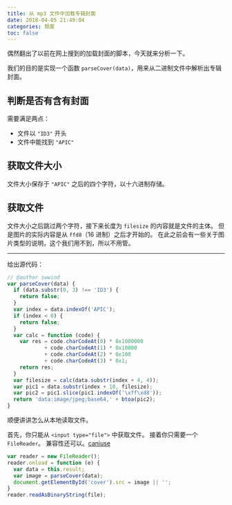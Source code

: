 ```yaml
---
title: 从 mp3 文件中加载专辑封面
date: 2018-04-05 21:49:04
categories: 颓废
toc: false
---
```


偶然翻出了以前在网上搜到的加载封面的脚本，今天就来分析一下。

我们的目的是实现一个函数 `parseCover(data)`，用来从二进制文件中解析出专辑封面。

## 判断是否有含有封面

需要满足两点：

- 文件以 `"ID3"` 开头
- 文件中能找到 `"APIC"`

## 获取文件大小

文件大小保存于 `"APIC"` 之后的四个字符，以十六进制存储。

## 获取文件

文件大小之后跳过两个字符，接下来长度为 `filesize` 的内容就是文件的主体。
但是图片的实际内容是从 `ffd8`（16 进制）之后才开始的。
在此之前会有一些关于图片类型的说明，这个我们用不到，所以不用管。

-------

给出源代码：

```javascript
// @author swwind
var parseCover(data) {
  if (data.substr(0, 3) !== 'ID3') {
    return false;
  }
  var index = data.indexOf('APIC');
  if (index < 0) {
    return false;
  }
  var calc = function (code) {
    var res = code.charCodeAt(0) * 0x1000000
            + code.charCodeAt(1) * 0x10000
            + code.charCodeAt(2) * 0x100
            + code.charCodeAt(3) * 0x1;
    return res;
  }
  var filesize = calc(data.substr(index + 4, 4));
  var pic1 = data.substr(index + 10, filesize);
  var pic2 = pic1.slice(pic1.indexOf('\xff\xd8'));
  return 'data:image/jpeg;base64,' + btoa(pic2);
}
```

顺便讲讲怎么从本地读取文件。

首先，你只能从 `<input type="file">` 中获取文件。
接着你只需要一个 `FileReader`。
兼容性还可以。[caniuse](https://caniuse.com/#search=FileReader)

```javascript
var reader = new FileReader();
reader.onload = function (e) {
  var data = this.result;
  var image = parseCover(data);
  document.getElementById('cover').src = image || '';
}
reader.readAsBinaryString(file);
```

